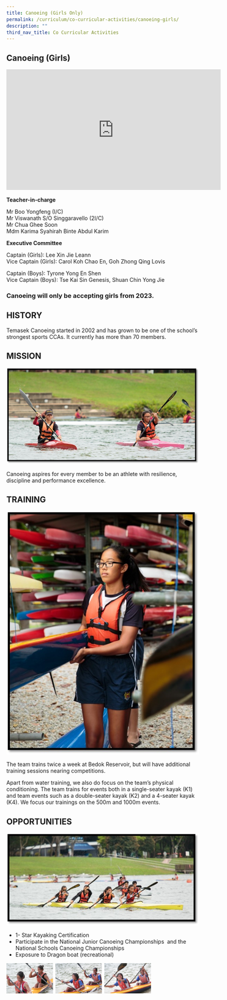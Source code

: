```yaml
---
title: Canoeing (Girls Only)
permalink: /curriculum/co-curricular-activities/canoeing-girls/
description: ""
third_nav_title: Co Curricular Activities
---
```

## Canoeing (Girls)

<iframe allowfullscreen="" allow="accelerometer; autoplay; clipboard-write; encrypted-media; gyroscope; picture-in-picture; web-share" frameborder="0" title="YouTube video player" src="https://www.youtube.com/embed/ywzvNLPqv-0?si=9LgHJn-S9XrqLAXi" height="315" width="560"></iframe>

**Teacher-in-charge**

Mr Boo Yongfeng (I/C) <br>
Mr Viswanath S/O Singgaravello (2I/C) <br>
Mr Chua Ghee Soon <br>
Mdm Karima Syahirah Binte Abdul Karim

**Executive Committee**

Captain (Girls): Lee Xin Jie Leann <br>
Vice Captain (Girls): Carol Koh Chao En, Goh Zhong Qing Lovis

Captain (Boys): Tyrone Yong En Shen  <br>
Vice Captain (Boys): Tse Kai Sin Genesis, Shuan Chin Yong Jie 

### Canoeing will only be accepting girls from 2023.


## HISTORY



Temasek Canoeing started in 2002 and has grown to be one of the school’s strongest sports CCAs. It currently has more than 70 members.&nbsp;  

## MISSION


![canoe 2.jpg](/images/canoe2.jpg)

Canoeing aspires for every member to be an athlete with resilience, discipline and performance excellence.

## TRAINING


![canoe 3.jpg](/images/canoe3.jpg)

  

The team trains twice a week at Bedok Reservoir, but will have additional training sessions nearing competitions.&nbsp;

Apart from water training, we also do focus on the team’s physical conditioning. The team trains for events both in a single-seater kayak (K1) and team events such as a double-seater kayak (K2) and a 4-seater kayak (K4). We focus our trainings on the 500m and 1000m events.

  

## OPPORTUNITIES


![canoe 4.jpg](/images/canoe4.jpg)

  

*   1- Star Kayaking Certification
*   Participate in the National Junior Canoeing Championships&nbsp; and the National Schools Canoeing Championships
*   Exposure to Dragon boat (recreational)


<img style="width:75%" src="/images/canoe%205.png">